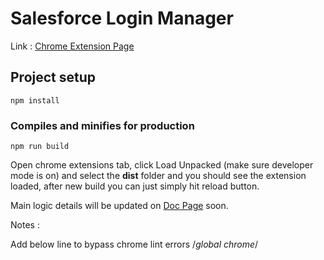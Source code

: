 # Salesforce Login Manager
Link : [Chrome Extension Page](https://chromewebstore.google.com/detail/salesforce-login-manager/beemdmmeeddbifmjlaiboldgnffddibd)

## Project setup
```
npm install
```

### Compiles and minifies for production
```
npm run build
```

Open chrome extensions tab, click Load Unpacked (make sure developer mode is on) and select the **dist** folder and you should see the extension loaded, after new build you can just simply hit reload button. 

Main logic details will be updated on [Doc Page](https://rohitasare7.github.io/Chrome-Ext-Salesforce-Login-Manager/) soon.

Notes : 

Add below line to bypass chrome lint errors
/*global chrome*/
